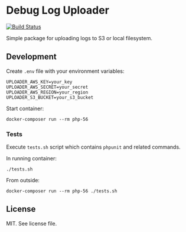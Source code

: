 # Debug Log Uploader

[![Build Status](https://travis-ci.org/keboola/debug-log-uploader.svg?branch=master)](https://travis-ci.org/keboola/debug-log-uploader)

Simple package for uploading logs to S3 or local filesystem.

## Development

Create `.env` file with your environment variables:

```
UPLOADER_AWS_KEY=your_key
UPLOADER_AWS_SECRET=your_secret
UPLOADER_AWS_REGION=your_region
UPLOADER_S3_BUCKET=your_s3_bucket
```

Start container:

```console
docker-composer run --rm php-56
```

### Tests

Execute `tests.sh` script which contains `phpunit` and related commands.

In running container:

```
./tests.sh
```

From outside:

```console
docker-composer run --rm php-56 ./tests.sh
```

## License

MIT. See license file.
